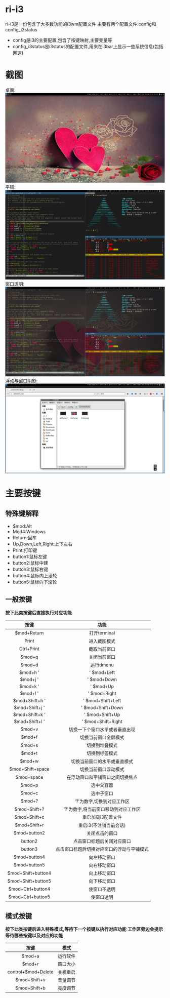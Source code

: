 # ri-i3
ri-i3是一份包含了大多数功能的i3wm配置文件
主要有两个配置文件:config和config_i3status
- config是i3的主要配置,包含了按键映射,主要变量等
- config_i3status是i3status的配置文件,用来在i3bar上显示一些系统信息(包括网速)

# 截图
桌面:
![start](/screenshots/start.png)
平铺:
![split-window](/screenshots/split-window.png)
窗口透明:
![transparent](/screenshots/transparent.png)
浮动与窗口阴影:
![float-shadow](/screenshots/float-shadow.png)

# 主要按键

## 特殊键解释
- $mod:Alt
- Mod4:Windows
- Return:回车
- Up,Down,Left,Right:上下左右
- Print:打印键
- button1:鼠标左键
- button2:鼠标中建
- button3:鼠标右键
- button4:鼠标向上滚轮
- button5:鼠标向下滚轮

## 一般按键
**按下此类按键后直接执行对应功能**

|按键                              |功能                                       |
|:----:                            |:----:                                     |
|$mod+Return                       |打开terminal                               |
|Print                             |进入截图模式                               |
|Ctrl+Print                        |截取当前窗口                               |
|$mod+q                            |关闭当前窗口                               |
|$mod+d                            |运行dmenu                                  |
|$mod+h '|' $mod+Left              |切换到左边的窗口                           |
|$mod+j '|' $mod+Down              |切换到下边的窗口                           |
|$mod+k '|' $mod+Up                |切换到上边的窗口                           |
|$mod+l '|' $mod+Right             |切换到右边的窗口                           |
|$mod+Shift+h '|' $mod+Shift+Left  |向左移动窗口                               |
|$mod+Shift+j '|' $mod+Shift+Down  |向下移动窗口                               |
|$mod+Shift+k '|' $mod+Shift+Up    |向上移动窗口                               |
|$mod+Shift+l '|' $mod+Shift+Right |向右移动窗口                               |
|$mod+v                            |切换一下个窗口水平或者垂直出现             |
|$mod+f                            |切换当前窗口全屏模式                       |
|$mod+s                            |切换到堆叠模式                             |
|$mod+t                            |切换到标签模式                             |
|$mod+w                            |切换当前窗口的水平或垂直模式               |
|$mod+Shift+space                  |切换当前窗口浮动模式                       |
|$mod+space                        |在浮动窗口和平铺窗口之间切换焦点           |
|$mod+p                            |选中父容器                                 |
|$mod+c                            |选中子窗口                                 |
|$mod+?                            |'?'为数字,切换到对应工作区                 |
|$mod+Shift+?                      |'?'为数字,将当前窗口移动到对应工作区       |
|$mod+Shift+c                      |重启加载i3配置文件                         |
|$mod+Shift+r                      |重启i3(不注销当前会话)                     |
|$mod+button2                      |关闭点击的窗口                             |
|button2                           |点击窗口标题后关闭对应窗口                 |
|button3                           |点击窗口标题后切换对应窗口的浮动与平铺模式 |
|$mod+button4                      |向左移动窗口                               |
|$mod+button5                      |向右移动窗口                               |
|$mod+Shift+button4                |向上移动窗口                               |
|$mod+Shift+button5                |向下移动窗口                               |
|$mod+Ctrl+button4                 |使窗口不透明                               |
|$mod+Ctrl+button5                 |使窗口透明                                 |

## 模式按键
**按下此类按键后进入特殊模式,等待下一个按键以执行对应功能**
**工作区旁边会提示等待哪些按键以及对应的功能**

|按键                |模式     |
|:----:              |:----:    |
|$mod+a              |运行软件 |
|$mod+r              |窗口大小 |
|control+$mod+Delete |关机重启 |
|$mod+Shift+v        |音量调节 |
|$mod+Shift+b        |亮度调节 |
